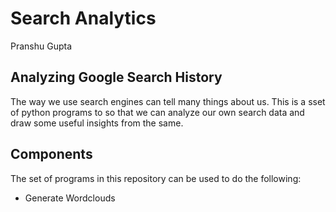 # Search Analytics
Pranshu Gupta

## Analyzing Google Search History
The way we use search engines can tell many things about us. This is a sset of python programs to so that we can analyze our own search data and draw some useful insights from the same.

## Components
The set of programs in this repository can be used to do the following:
+ Generate Wordclouds


